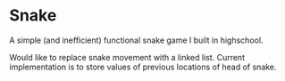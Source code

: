 # Snake

A simple (and inefficient) functional snake game I built in highschool. 

Would like to replace snake movement with a linked list.
Current implementation is to store values of previous locations of head of snake.

